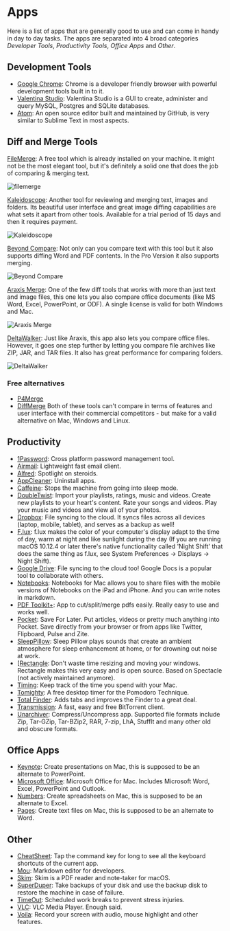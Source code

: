 # Apps

Here is a list of apps that are generally good to use and can come in handy in day to day tasks. The apps are separated into 4 broad categories _Developer Tools_, _Productivity Tools_, _Office Apps_ and _Other_.

## Development Tools

- [Google Chrome](https://www.google.com/intl/en/chrome/browser/): Chrome is a developer friendly browser with powerful development tools built in to it.
- [Valentina Studio](http://www.valentina-db.com/en/valentina-studio-overview): Valentina Studio is a GUI to create, administer and query MySQL, Postgres and SQLite databases.
- [Atom](https://atom.io/): An open source editor built and maintained by GitHub, is very similar to Sublime Text in most aspects.

## Diff and Merge Tools

[FileMerge](https://developer.apple.com/xcode/features/): A free tool which is already installed on your machine. It might not be the most elegant tool, but it's definitely a solid one that does the job of comparing & merging text.

![filemerge](filemerge.png)

[Kaleidoscope](http://www.kaleidoscopeapp.com/): Another tool for reviewing and merging text, images and folders. Its beautiful user interface and great image diffing capabilities are what sets it apart from other tools. Available for a trial period of 15 days and then it requires payment.

![Kaleidoscope](kaleidoscope.png)

[Beyond Compare](http://www.scootersoftware.com/): Not only can you compare text with this tool but it also supports diffing Word and PDF contents. In the Pro Version it also supports merging.

![Beyond Compare](beyond-compare.png)

[Araxis Merge](http://www.araxis.com/merge/): One of the few diff tools that works with more than just text and image files, this one lets you also compare office documents (like MS Word, Excel, PowerPoint, or ODF). A single license is valid for both Windows and Mac.

![Araxis Merge](araxis-merge.jpg)

[DeltaWalker](http://www.deltawalker.com/): Just like Araxis, this app also lets you compare office files. However, it goes one step further by letting you compare file archives like ZIP, JAR, and TAR files. It also has great performance for comparing folders.

![DeltaWalker](delta-walker.jpg)

### Free alternatives

- [P4Merge](http://www.perforce.com/product/components/perforce-visual-merge-and-diff-tools)
- [DiffMerge](http://www.sourcegear.com/diffmerge/)
Both of these tools can't compare in terms of features and user interface with their commercial competitors - but make for a valid alternative on Mac, Windows and Linux.

## Productivity

- [1Password](https://agilebits.com/onepassword): Cross platform password management tool.
- [Airmail](http://airmailapp.com/): Lightweight fast email client.
- [Alfred](http://www.alfredapp.com/): Spotlight on steroids.
- [AppCleaner](http://www.freemacsoft.net/appcleaner/): Uninstall apps.
- [Caffeine](http://lightheadsw.com/caffeine/): Stops the machine from going into sleep mode.
- [DoubleTwist](https://www.doubletwist.com/desktop/): Import your playlists, ratings, music and videos. Create new playlists to your heart's content. Rate your songs and videos. Play your music and videos and view all of your photos.
- [Dropbox](https://www.dropbox.com/): File syncing to the cloud. It syncs files across all devices (laptop, mobile, tablet), and serves as a backup as well!
- [F.lux](https://justgetflux.com/): f.lux makes the color of your computer's display adapt to the time of day, warm at night and like sunlight during the day (If you are running macOS 10.12.4 or later there's native functionality called 'Night Shift' that does the same thing as f.lux, see System Preferences -> Displays -> Night Shift).
- [Google Drive](https://drive.google.com/): File syncing to the cloud too! Google Docs is a popular tool to collaborate with others.
- [Notebooks](http://www.notebooksapp.com/mac/): Notebooks for Mac allows you to share files with the mobile versions of Notebooks on the iPad and iPhone. And you can write notes in markdown.
- [PDF Toolkit+](https://itunes.apple.com/us/app/pdf-toolkit-+/id545164971?mt=12): App to cut/split/merge pdfs easily. Really easy to use and works well.
- [Pocket](https://getpocket.com): Save For Later. Put articles, videos or pretty much anything into Pocket. Save directly from your browser or from apps like Twitter, Flipboard, Pulse and Zite.
- [SleepPillow](https://itunes.apple.com/us/app/sleep-pillow/id597419160?mt=12): Sleep Pillow plays sounds that create an ambient atmosphere for sleep enhancement at home, or for drowning out noise at work.
- [[Rectangle](https://github.com/rxhanson/Rectangle): Don't waste time resizing and moving your windows. Rectangle makes this very easy and is open source. Based on Spectacle (not actively maintained anymore).
- [Timing](http://timingapp.com/): Keep track of the time you spend with your Mac.
- [Tomighty](http://www.tomighty.org/): A free desktop timer for the Pomodoro Technique.
- [Total Finder](http://totalfinder.binaryage.com/): Adds tabs and improves the Finder to a great deal.
- [Transmission](http://www.transmissionbt.com/): A fast, easy and free BitTorrent client.
- [Unarchiver](http://wakaba.c3.cx/s/apps/unarchiver.html): Compress/Uncompress app. Supported file formats include Zip, Tar-GZip, Tar-BZip2, RAR, 7-zip, LhA, StuffIt and many other old and obscure formats.

## Office Apps

- [Keynote](http://www.apple.com/mac/keynote/): Create presentations on Mac, this is supposed to be an alternate to PowerPoint.
- [Microsoft Office](http://www.microsoft.com/mac/buy): Microsoft Office for Mac. Includes Microsoft Word, Excel, PowerPoint and Outlook.
- [Numbers](http://www.apple.com/mac/numbers/): Create spreadsheets on Mac, this is supposed to be an alternate to Excel.
- [Pages](http://www.apple.com/mac/pages/): Create text files on Mac, this is supposed to be an alternate to Word.

## Other

- [CheatSheet](http://www.grandtotal.biz/CheatSheet/): Tap the command key for long to see all the keyboard shortcuts of the current app.
- [Mou](http://25.io/mou/): Markdown editor for developers.
- [Skim](https://sourceforge.net/projects/skim-app/): Skim is a PDF reader and note-taker for macOS.
- [SuperDuper](http://www.shirt-pocket.com/SuperDuper/SuperDuperDescription.html): Take backups of your disk and use the backup disk to restore the machine in case of failure.
- [TimeOut](http://www.dejal.com/timeout/): Scheduled work breaks to prevent stress injuries.
- [VLC](http://www.videolan.org/vlc/index.html): VLC Media Player. Enough said.
- [Voila](http://www.globaldelight.com/voila/): Record your screen with audio, mouse highlight and other features.
